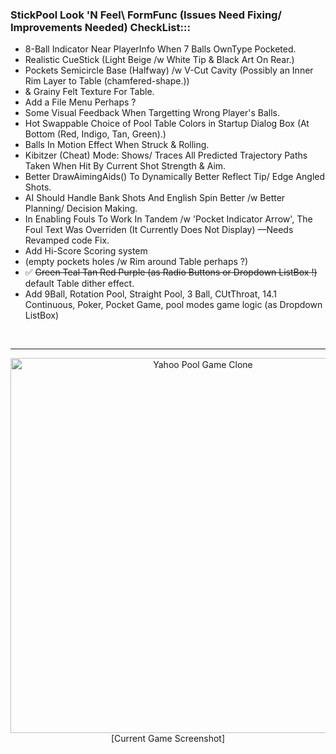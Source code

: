 ### StickPool Look 'N Feel\ FormFunc (Issues Need Fixing/ Improvements Needed) CheckList:::
* 8-Ball Indicator Near PlayerInfo When 7 Balls OwnType Pocketed.
* Realistic CueStick (Light Beige /w White Tip & Black Art On Rear.)
* Pockets Semicircle Base (Halfway) /w V-Cut Cavity (Possibly an Inner Rim Layer to Table (chamfered-shape.))
* & Grainy Felt Texture For Table.
* Add a File Menu Perhaps ?
* Some Visual Feedback When Targetting Wrong Player's Balls.
* Hot Swappable Choice of Pool Table Colors in Startup Dialog Box (At Bottom (Red, Indigo, Tan, Green).)
* Balls In Motion Effect When Struck & Rolling.
* Kibitzer (Cheat) Mode: Shows/ Traces All Predicted Trajectory Paths Taken When Hit By Current Shot Strength & Aim.
* Better DrawAimingAids() To Dynamically Better Reflect Tip/ Edge Angled Shots.
* AI Should Handle Bank Shots And English Spin Better /w Better Planning/ Decision Making.
* In Enabling Fouls To Work In Tandem /w 'Pocket Indicator Arrow', The Foul Text Was Overriden (It Currently Does Not Display) —Needs Revamped code Fix.
* Add Hi-Score Scoring system
* (empty pockets holes /w Rim around Table perhaps ?)
* ✅ ~~Green Teal Tan Red Purple (as Radio Buttons or Dropdown ListBox !)~~ default Table dither effect.
* Add 9Ball, Rotation Pool, Straight Pool, 3 Ball, CUtThroat, 14.1 Continuous, Poker, Pocket Game, pool modes game logic (as Dropdown ListBox)
<BR />
<HR>
<p align="center"><img src="https://www.dropbox.com/scl/fi/6bowq3m79dxidt0e95bfq/Midnight-Pool-4.png?rlkey=9zb8v8ocowao8r3neabbp6pdi&st=4tzvy519&raw=1" alt="Yahoo Pool Game Clone" width="600" /><BR />[Current Game Screenshot]</p>
